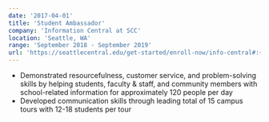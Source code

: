 ```yaml
---
date: '2017-04-01'
title: 'Student Ambassador'
company: 'Information Central at SCC'
location: 'Seattle, WA'
range: 'September 2018 - September 2019'
url: 'https://seattlecentral.edu/get-started/enroll-now/info-central#:~:text=We%20understand%2C%20as%20students%20and%20representatives%20of%20Seattle,process.%20Our%20Motto%20Students%20helping%20students%20navigate%20college'
---
```


- Demonstrated resourcefulness, customer service, and problem-solving skills by helping students, faculty & staff, and community members with school-related information for approximately 120 people per day
- Developed communication skills through leading total of 15 campus tours with 12-18 students per tour
